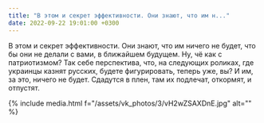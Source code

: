 ```yaml
---
title: "В этом и секрет эффективности. Они знают, что им н..."
date: 2022-09-22 19:01:00 +0300
---
```


В этом и секрет эффективности. Они знают, что им ничего не будет, что бы они не делали с вами, в ближайшем будущем. Ну, чё как с патриотизмом? Так себе перспектива, что, на следующих роликах, где украинцы казнят русских, будете фигурировать, теперь уже, вы? И им, за это, ничего не будет. Сдадутся в плен, там их подлечат, откормят, и отпустят.

{% include media.html f="/assets/vk_photos/3/vH2wZSAXDnE.jpg" alt="" %}
